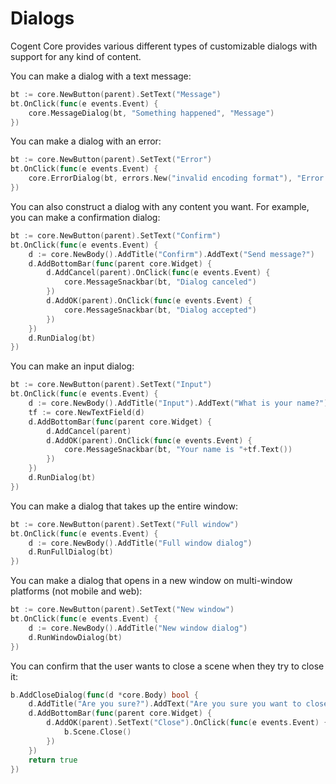 # Dialogs

Cogent Core provides various different types of customizable dialogs with support for any kind of content.

You can make a dialog with a text message:

```Go
bt := core.NewButton(parent).SetText("Message")
bt.OnClick(func(e events.Event) {
    core.MessageDialog(bt, "Something happened", "Message")
})
```

You can make a dialog with an error:

```Go
bt := core.NewButton(parent).SetText("Error")
bt.OnClick(func(e events.Event) {
    core.ErrorDialog(bt, errors.New("invalid encoding format"), "Error loading file")
})
```

You can also construct a dialog with any content you want. For example, you can make a confirmation dialog:

```Go
bt := core.NewButton(parent).SetText("Confirm")
bt.OnClick(func(e events.Event) {
    d := core.NewBody().AddTitle("Confirm").AddText("Send message?")
    d.AddBottomBar(func(parent core.Widget) {
        d.AddCancel(parent).OnClick(func(e events.Event) {
            core.MessageSnackbar(bt, "Dialog canceled")
        })
        d.AddOK(parent).OnClick(func(e events.Event) {
            core.MessageSnackbar(bt, "Dialog accepted")
        })
    })
    d.RunDialog(bt)
})
```

You can make an input dialog:

```Go
bt := core.NewButton(parent).SetText("Input")
bt.OnClick(func(e events.Event) {
    d := core.NewBody().AddTitle("Input").AddText("What is your name?")
    tf := core.NewTextField(d)
    d.AddBottomBar(func(parent core.Widget) {
        d.AddCancel(parent)
        d.AddOK(parent).OnClick(func(e events.Event) {
            core.MessageSnackbar(bt, "Your name is "+tf.Text())
        })
    })
    d.RunDialog(bt)
})
```

You can make a dialog that takes up the entire window:

```Go
bt := core.NewButton(parent).SetText("Full window")
bt.OnClick(func(e events.Event) {
    d := core.NewBody().AddTitle("Full window dialog")
    d.RunFullDialog(bt)
})
```

You can make a dialog that opens in a new window on multi-window platforms (not mobile and web):

```Go
bt := core.NewButton(parent).SetText("New window")
bt.OnClick(func(e events.Event) {
    d := core.NewBody().AddTitle("New window dialog")
    d.RunWindowDialog(bt)
})
```

You can confirm that the user wants to close a scene when they try to close it:

```go
b.AddCloseDialog(func(d *core.Body) bool {
    d.AddTitle("Are you sure?").AddText("Are you sure you want to close the Cogent Core Demo?")
    d.AddBottomBar(func(parent core.Widget) {
        d.AddOK(parent).SetText("Close").OnClick(func(e events.Event) {
            b.Scene.Close()
        })
    })
    return true
})
```
